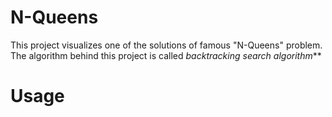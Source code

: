 # N-Queens
This project visualizes one of the solutions of famous "N-Queens" problem.
The algorithm behind this project is called _backtracking search algorithm_**
# Usage
